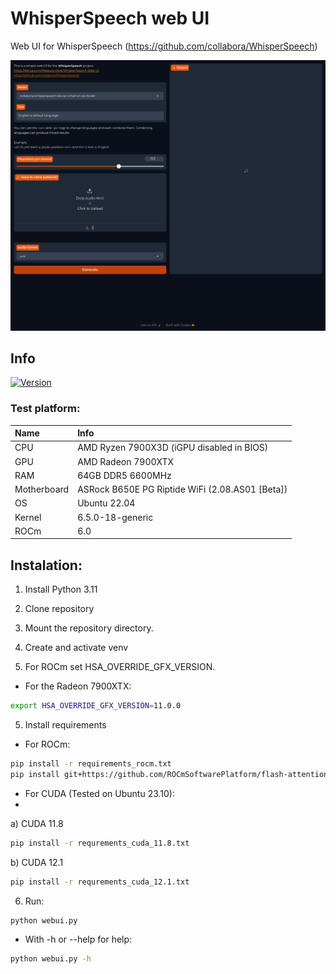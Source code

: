 # WhisperSpeech web UI
Web UI for WhisperSpeech
(https://github.com/collabora/WhisperSpeech)

![Preview](screenshot.png)

## Info
[![Version](https://img.shields.io/badge/1.1-version-orange.svg)](https://github.com/Mateusz-Dera/WhisperSpeech-Web-UI/blob/main/README.md)

### Test platform:
|Name|Info|
|:---|:---|
|CPU|AMD Ryzen 7900X3D (iGPU disabled in BIOS)|
|GPU|AMD Radeon 7900XTX|
|RAM|64GB DDR5 6600MHz|
|Motherboard|ASRock B650E PG Riptide WiFi (2.08.AS01 [Beta])|
|OS|Ubuntu 22.04|
|Kernel|6.5.0-18-generic|
|ROCm|6.0|

## Instalation:
1. Install Python 3.11

2. Clone repository

3. Mount the repository directory.

3. Create and activate venv

4. For ROCm set HSA_OVERRIDE_GFX_VERSION.
* For the Radeon 7900XTX:
```bash
export HSA_OVERRIDE_GFX_VERSION=11.0.0
```

5. Install requirements
* For ROCm:
```bash
pip install -r requirements_rocm.txt
pip install git+https://github.com/ROCmSoftwarePlatform/flash-attention.git@ae7928c5aed53cf6e75cc792baa9126b2abfcf1a
```
* For CUDA (Tested on Ubuntu 23.10):
* 
a) CUDA 11.8
```bash
pip install -r requrements_cuda_11.8.txt
```

b) CUDA 12.1
```bash
pip install -r requrements_cuda_12.1.txt
```

6. Run:
```bash
python webui.py
```
* With -h or --help for help:
```bash
python webui.py -h
```

<!-- TRANSLATION -->
<!-- PYBABEL -->
<!-- EXTRACT -->
<!-- pybabel extract -F babel.cfg -o ./locale/messages.pot . -->
<!-- UPDATE -->
<!-- pybabel update -i ./locale/messages.pot -d ./locale -->
<!-- NEW LANGUAGE -->
<!-- pybabel init -i ./locale/messages.pot -d ./locale -l pl_PL -->
<!-- COMPILE -->
<!-- pybabel compile -d ./locale -->
